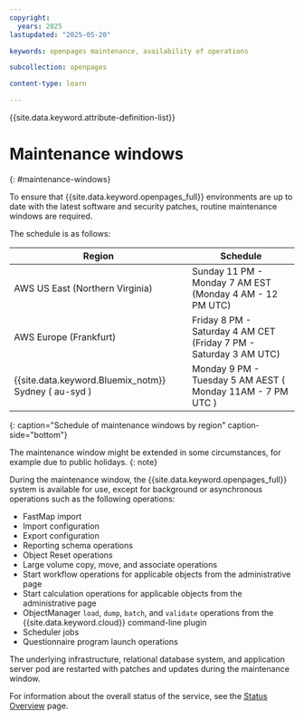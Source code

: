 ```yaml
---
copyright:
  years: 2025
lastupdated: "2025-05-20"

keywords: openpages maintenance, availability of operations

subcollection: openpages

content-type: learn

---
```


{{site.data.keyword.attribute-definition-list}}

# Maintenance windows
{: #maintenance-windows}

To ensure that {{site.data.keyword.openpages_full}} environments are up to date with the latest software and security patches, routine maintenance windows are required.

The schedule is as follows:

| Region             |  Schedule                |
| ------------------ | ------------------------ |
| AWS US East (Northern Virginia) | Sunday 11 PM - Monday 7 AM EST (Monday 4 AM - 12 PM UTC) |
| AWS Europe (Frankfurt) | Friday 8 PM - Saturday 4 AM CET (Friday 7 PM - Saturday 3 AM UTC) |
| {{site.data.keyword.Bluemix_notm}} Sydney ( au-syd ) | Monday 9 PM - Tuesday 5 AM AEST ( Monday 11AM - 7 PM UTC )
{: caption="Schedule of maintenance windows by region" caption-side="bottom"}

The maintenance window might be extended in some circumstances, for example due to public holidays.
{: note}

During the maintenance window, the {{site.data.keyword.openpages_full}} system is available for use, except for background or asynchronous operations such as the following operations:

- FastMap import
- Import configuration
- Export configuration
- Reporting schema operations
- Object Reset operations
- Large volume copy, move, and associate operations
- Start workflow operations for applicable objects from the administrative page
- Start calculation operations for applicable objects from the administrative page
- ObjectManager `load`, `dump`, `batch`, and `validate` operations from the {{site.data.keyword.cloud}} command-line plugin
- Scheduler jobs
- Questionnaire program launch operations

The underlying infrastructure, relational database system, and application server pod are restarted with patches and updates during the maintenance window.

For information about the overall status of the service, see the [Status Overview](https://cloud.ibm.com/status) page.
